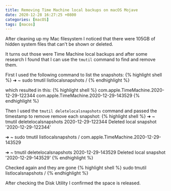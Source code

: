 ```yaml
---
title: Removing Time Machine local backups on macOS Mojave
date: 2020-12-28 16:27:25 +0800
categories: [macOS]
tags: [macos]
---
```


After cleaning up my Mac filesystem I noticed that there were 105GB of hidden system 
files that can't be shown or deleted.

It turns out those were Time Machine local backups and after some research I found that I can use
the `tmutil` command to find and remove them.

First I used the following command to list the snapshots:
{% highlight shell %}
➜  ~ sudo tmutil listlocalsnapshots /
{% endhighlight %}

which resulted in this:
{% highlight shell %}
com.apple.TimeMachine.2020-12-29-122344
com.apple.TimeMachine.2020-12-29-143529
{% endhighlight %}

Then I used the `tmutil deletelocalsnapshots` command and passed the timestamp to remove remove each snapshot:
{% highlight shell %}
➜  ~ tmutil deletelocalsnapshots 2020-12-29-122344
Deleted local snapshot '2020-12-29-122344'

➜  ~ sudo tmutil listlocalsnapshots /
com.apple.TimeMachine.2020-12-29-143529

➜  ~ tmutil deletelocalsnapshots 2020-12-29-143529
Deleted local snapshot '2020-12-29-143529'
{% endhighlight %}

Checked again and they are gone
{% highlight shell %}
sudo tmutil listlocalsnapshots /
{% endhighlight %}

After checking the Disk Utility I confirmed the space is released.